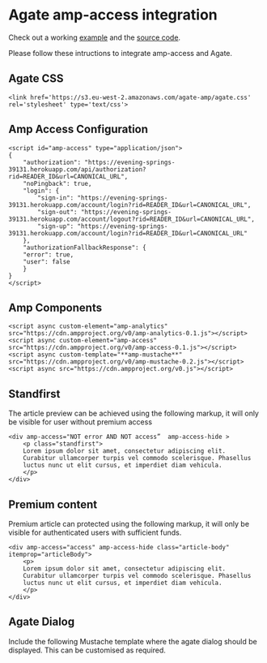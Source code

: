 # Agate amp-access integration


Check out a working [example](https://s3.eu-west-2.amazonaws.com/agate-amp/example.html) and the [source code](./src/example/index.html).


Please follow these intructions to integrate amp-access and Agate.

## Agate CSS
	<link href='https://s3.eu-west-2.amazonaws.com/agate-amp/agate.css' rel='stylesheet' type='text/css'>
  <link href='https://fonts.googleapis.com/css?family=Source+Sans+Pro' rel='stylesheet' type='text/css'>
	
 ## Amp Access Configuration
   
	<script id="amp-access" type="application/json">
	{
		"authorization": "https://evening-springs-39131.herokuapp.com/api/authorization?rid=READER_ID&url=CANONICAL_URL",
		"noPingback": true,
		"login": {
			"sign-in": "https://evening-springs-39131.herokuapp.com/account/login?rid=READER_ID&url=CANONICAL_URL",
			"sign-out": "https://evening-springs-39131.herokuapp.com/account/logout?rid=READER_ID&url=CANONICAL_URL",
			"sign-up": "https://evening-springs-39131.herokuapp.com/account/login?rid=READER_ID&url=CANONICAL_URL"
		},
		"authorizationFallbackResponse": {
		"error": true,
		"user": false
		}
	}
	</script>
	
## Amp Components

	<script async custom-element="amp-analytics" src="https://cdn.ampproject.org/v0/amp-analytics-0.1.js"></script>
	<script async custom-element="amp-access" src="https://cdn.ampproject.org/v0/amp-access-0.1.js"></script>
	<script async custom-template="**amp-mustache**" src="https://cdn.ampproject.org/v0/amp-mustache-0.2.js"></script>
	<script async src="https://cdn.ampproject.org/v0.js"></script>

## Standfirst

The article preview can be achieved using the following markup, it will only be visible for user without premium access

	<div amp-access="NOT error AND NOT access”  amp-access-hide >
		<p class="standfirst">
		Lorem ipsum dolor sit amet, consectetur adipiscing elit.
		Curabitur ullamcorper turpis vel commodo scelerisque. Phasellus
		luctus nunc ut elit cursus, et imperdiet diam vehicula.
		</p>
	</div>

## Premium content

Premium article can  protected using the following markup, it will only be visible for authenticated users with sufficient funds.

	<div amp-access="access" amp-access-hide class="article-body" itemprop="articleBody">
		<p>
		Lorem ipsum dolor sit amet, consectetur adipiscing elit.
		Curabitur ullamcorper turpis vel commodo scelerisque. Phasellus
		luctus nunc ut elit cursus, et imperdiet diam vehicula.
		</p>
	</div>

## Agate Dialog

Include the following Mustache template where the agate dialog should be displayed. This can be customised as required.

<div amp-access="NOT error" class="amp-access-agate__container">
		<template amp-access-template type="amp-mustache">
		{{^wallet}}
				<main class="amp-access-agate__notice amp-access-agate__main">
					<p> We recently ditched banner ads on our site in favour of a more sustainable, less intrusive solution.</p> 
					<p>Just create a wallet with our payment partner Agate and you'll be good to go.</p>
					<p>
					Pay {{publisher.article_cost}} per article, no more that {{publisher.cap_cost}} per week</p>
				<button  on="tap:amp-access.login-sign-up" class='amp-access-agate__button' role="button" ref="buttonLogin">Pay per article</button>
					<footer>
						<p>Already have an account?  <a  on="tap:amp-access.login-sign-in" ref="buttonLogin">Login here</a>.</p>
					</footer>
				</main>
		{{/wallet}}
		{{#wallet}}
			<section  class="amp-access-agate__wallet">
				<header class="amp-access-agate__header">
					<div class="amp-access-agate__balance">
							<span class="amp-access-agate__balance__title">Available:</span>
							<span class="amp-access-agate__balance__amount" ref="balance">{{wallet.balance}}</span>
						</div>
						<button  on="tap:amp-access.login-top-up" class='amp-access-agate__button amp-access-agate__button--thin' role="button">Top up</button>
				</header>
				<main class="amp-access-agate__main">
					<section class="amp-access-agate__pricing">
						<div class="amp-access-agate__pricing__item amp-access-agate__pricing__item--first ">
							<div class="amp-access-agate__pricing__item__title">Price:</div>
							<div class="amp-access-agate__pricing__item__price">{{publisher.article_cost}} /article</div>
						</div>
						<div class="amp-access-agate__pricing__item">
							<div class="amp-access-agate__pricing__item__title">Free point:</div>
							<div class="amp-access-agate__pricing__item__price">{{publisher.cap_cost}}/week</div>
						</div>
					</section>
					<section class="amp-access-agate__gauge">
						{{#subscriber}}
							<p class="highlight">Subscriber</p>
							{{#freeUntilDate}}
								<p class="sub-text">(Free until {{wallet.freeUntilDate}})</p>
							{{/freeUntilDate}}
							{{/subscriber}}
						{{^subscriber}}
						<p><span ref="remainingUntilFree">{{wallet.remainingUntilFree}}</span> until free this week</p>
						<p class="sub-text">(updates on {{wallet.freeUntilDate}})</p>
						{{/subscriber}}
					</section>
					<footer>
						{{#warning}}
						<section ref="warning" class="amp-access-agate__warning">
							<p ref="warningText"  class="amp-access-agate__warning__text">{{warning}}</p>
						</section>
						{{/warning}}
						<button  on="tap:amp-access.login-sign-out" class='amp-access-agate__button amp-access-agate__button--secondary'>Logout</button>
					</footer>
					</main>
			</section>
			{{/wallet}} 
			<footer class="amp-access-agate__footer">
				<a href="http://www.agate.one/"  target="_blank" class="amp-access-agate__footer__brand">agate</a>
				{{#user}}
				<a ref="account" target="_blank" href="https://account-staging.agate.io/my-agate/account?jwt_token={{jwt_token}}"class="amp-access-agate__footer__account">My Account</a>
				{{/user}}
			</footer>
		</template>
	</div>